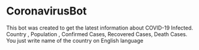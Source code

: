 # CoronavirusBot
This bot was created to get the latest information about COVID-19 Infected. Country , Population , Confirmed Cases, Recovered Cases, Death Cases. You just write name of the country on English language
